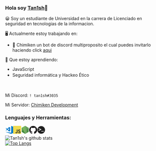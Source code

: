 ### Hola soy [Tan1sh](https://github.com/Tan1sh/)👋

😀 Soy un estudiante de Universidad en la carrera de Licenciado en seguridad en tecnologias de la informacion.

🖥️ Actualmente estoy trabajando en:


- 🐔 Chimiken un bot de discord multiproposito el cual puedes invitarlo haciendo click [aqui](https://discord.com/oauth2/authorize?client_id=760319921384325130&permissions=20&scope=bot)


📖 Que estoy aprendiendo:

- JavaScript
- Seguridad informática y Hackeo Ético
ㅤ

ㅤ

Mi Discord: ````! tan1sh#3035````

Mi Servidor: [Chimiken Development](https://discord.gg/r8Cb52twWc)


### Lenguajes y Herramientas:

[<img align="left" alt="Visual Studio Code" width="26px" src="https://raw.githubusercontent.com/github/explore/80688e429a7d4ef2fca1e82350fe8e3517d3494d/topics/visual-studio-code/visual-studio-code.png" />][web]
[<img align="left" alt="JavaScript" width="26px" src="https://raw.githubusercontent.com/github/explore/80688e429a7d4ef2fca1e82350fe8e3517d3494d/topics/javascript/javascript.png" />][web]
[<img align="left" alt="Node.js" width="26px" src="https://raw.githubusercontent.com/github/explore/80688e429a7d4ef2fca1e82350fe8e3517d3494d/topics/nodejs/nodejs.png" />][web]
[<img align="left" alt="GitHub" width="26px" src="https://raw.githubusercontent.com/github/explore/78df643247d429f6cc873026c0622819ad797942/topics/github/github.png" />][web]
[<img align="left" alt="Terminal" width="26px" src="https://raw.githubusercontent.com/github/explore/80688e429a7d4ef2fca1e82350fe8e3517d3494d/topics/terminal/terminal.png" />][web]

[web]: https://github.com/Tan1sh/
</br>


![Tan1sh's github stats](https://github-readme-stats.vercel.app/api?username=Tan1sh&show_icons=true&theme=tokyonight)
</br>
[![Top Langs](https://github-readme-stats.vercel.app/api/top-langs/?username=Tan1sh&layout=compact)](https://github.com/anuraghazra/github-readme-stats)






